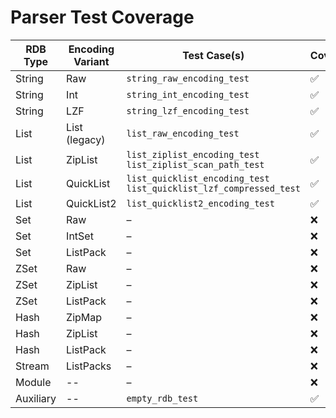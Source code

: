 # Parser Test Coverage

| RDB Type | Encoding Variant | Test Case(s) | Covered? |
|----------|-----------------|--------------|----------|
| String   | Raw             | `string_raw_encoding_test` | ✅ |
| String   | Int             | `string_int_encoding_test` | ✅ |
| String   | LZF             | `string_lzf_encoding_test` | ✅ |
| List     | List (legacy)   | `list_raw_encoding_test` | ✅ |
| List     | ZipList         | `list_ziplist_encoding_test`<br/>`list_ziplist_scan_path_test` | ✅ |
| List     | QuickList       | `list_quicklist_encoding_test`<br/>`list_quicklist_lzf_compressed_test` | ✅ |
| List     | QuickList2      | `list_quicklist2_encoding_test` | ✅ |
| Set      | Raw             | – | ❌ |
| Set      | IntSet          | – | ❌ |
| Set      | ListPack        | – | ❌ |
| ZSet     | Raw             | – | ❌ |
| ZSet     | ZipList         | – | ❌ |
| ZSet     | ListPack        | – | ❌ |
| Hash     | ZipMap          | – | ❌ |
| Hash     | ZipList         | – | ❌ |
| Hash     | ListPack        | – | ❌ |
| Stream   | ListPacks       | – | ❌ |
| Module   | --              | – | ❌ |
| Auxiliary | --              | `empty_rdb_test` | ✅ | 